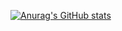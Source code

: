 [![Anurag's GitHub stats](https://github-readme-stats.vercel.app/api?username=tato1599)](https://github.com/anuraghazra/github-readme-stats)
